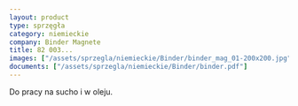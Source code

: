 ```yaml
---
layout: product
type: sprzęgła
category: niemieckie
company: Binder Magnete
title: 82 003...
images: ["/assets/sprzegla/niemieckie/Binder/binder_mag_01-200x200.jpg", "/assets/sprzegla/niemieckie/Binder/binder_mag_02-200x200.jpg"]
documents: ["/assets/sprzegla/niemieckie/Binder/binder.pdf"]
---
```

Do pracy na sucho i w oleju.